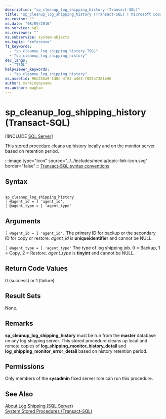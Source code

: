 ```yaml
---
description: "sp_cleanup_log_shipping_history (Transact-SQL)"
title: "sp_cleanup_log_shipping_history (Transact-SQL) | Microsoft Docs"
ms.custom: ""
ms.date: "08/09/2016"
ms.service: sql
ms.reviewer: ""
ms.subservice: system-objects
ms.topic: "reference"
f1_keywords: 
  - "sp_cleanup_log_shipping_history_TSQL"
  - "sp_cleanup_log_shipping_history"
dev_langs: 
  - "TSQL"
helpviewer_keywords: 
  - "sp_cleanup_log_shipping_history"
ms.assetid: 96d236a9-1d0e-4f83-a4d3-f825b7381e46
author: markingmyname
ms.author: maghan
---
```

# sp_cleanup_log_shipping_history (Transact-SQL)
[!INCLUDE [SQL Server](../../includes/applies-to-version/sqlserver.md)]

  This stored procedure cleans up history locally and on the monitor server based on retention period.  
  
 :::image type="icon" source="../../includes/media/topic-link-icon.svg" border="false"::: [Transact-SQL syntax conventions](../../t-sql/language-elements/transact-sql-syntax-conventions-transact-sql.md)  
  
## Syntax  
  
```  
  
sp_cleanup_log_shipping_history  
[ @agent_id = ] 'agent_id',  
[ @agent_type = ] 'agent_type'  
```  
  
## Arguments  
`[ @agent_id = ] 'agent_id',`
 The primary ID for backup or the secondary ID for copy or restore. *agent_id* is **uniqueidentifier** and cannot be NULL.  
  
`[ @agent_type = ] 'agent_type'`
 The type of log shipping job. 0 = Backup, 1 = Copy, 2 = Restore. *agent_type* is **tinyint** and cannot be NULL.  
  
## Return Code Values  
 0 (success) or 1 (failure)  
  
## Result Sets  
 None.  
  
## Remarks  
 **sp_cleanup_log_shipping_history** must be run from the **master** database on any log shipping server. This stored procedure cleans up local and remote copies of **log_shipping_monitor_history_detail** and **log_shipping_monitor_error_detail** based on history retention period.  
  
## Permissions  
 Only members of the **sysadmin** fixed server role can run this procedure.  
  
## See Also  
 [About Log Shipping &#40;SQL Server&#41;](../../database-engine/log-shipping/about-log-shipping-sql-server.md)   
 [System Stored Procedures &#40;Transact-SQL&#41;](../../relational-databases/system-stored-procedures/system-stored-procedures-transact-sql.md)  
  
  
